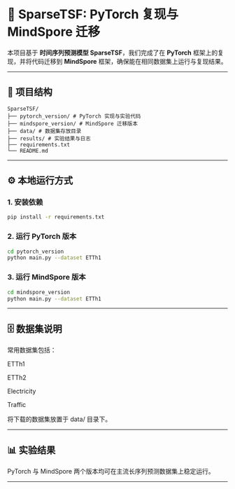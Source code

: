 # 🔮 SparseTSF: PyTorch 复现与 MindSpore 迁移

本项目基于 **时间序列预测模型 SparseTSF**，我们完成了在 **PyTorch** 框架上的复现，并将代码迁移到 **MindSpore** 框架，确保能在相同数据集上运行与复现结果。

---

## 🚀 项目结构
```
SparseTSF/
├── pytorch_version/ # PyTorch 实现与实验代码
├── mindspore_version/ # MindSpore 迁移版本
├── data/ # 数据集存放目录
├── results/ # 实验结果与日志
├── requirements.txt
└── README.md
```
---

## ⚙️ 本地运行方式

### 1. 安装依赖
```bash
pip install -r requirements.txt
```
### 2. 运行 PyTorch 版本
```bash
cd pytorch_version
python main.py --dataset ETTh1
```
### 3. 运行 MindSpore 版本
```bash
cd mindspore_version
python main.py --dataset ETTh1
```
---

## 🗄️ 数据集说明

常用数据集包括：

ETTh1

ETTh2

Electricity

Traffic

将下载的数据集放置于 data/ 目录下。

---

## 📊 实验结果

PyTorch 与 MindSpore 两个版本均可在主流长序列预测数据集上稳定运行。

---

